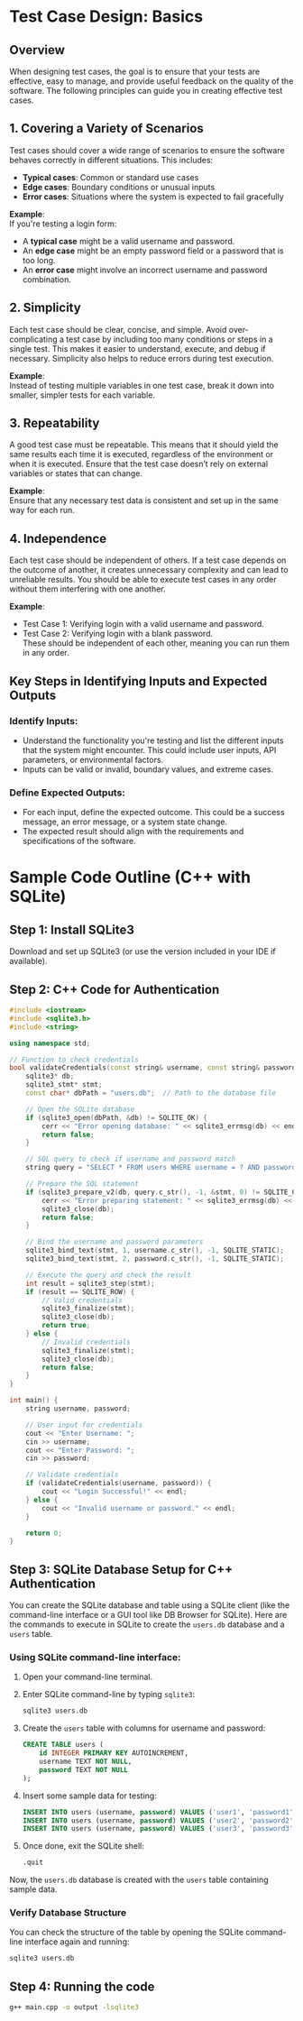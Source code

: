 # Test Case Design: Basics

## Overview

When designing test cases, the goal is to ensure that your tests are effective, easy to manage, and provide useful feedback on the quality of the software. The following principles can guide you in creating effective test cases.

## 1. Covering a Variety of Scenarios

Test cases should cover a wide range of scenarios to ensure the software behaves correctly in different situations. This includes:

- **Typical cases**: Common or standard use cases
- **Edge cases**: Boundary conditions or unusual inputs
- **Error cases**: Situations where the system is expected to fail gracefully

**Example**:  
If you're testing a login form:
- A **typical case** might be a valid username and password.
- An **edge case** might be an empty password field or a password that is too long.
- An **error case** might involve an incorrect username and password combination.

## 2. Simplicity

Each test case should be clear, concise, and simple. Avoid over-complicating a test case by including too many conditions or steps in a single test. This makes it easier to understand, execute, and debug if necessary. Simplicity also helps to reduce errors during test execution.

**Example**:  
Instead of testing multiple variables in one test case, break it down into smaller, simpler tests for each variable.

## 3. Repeatability

A good test case must be repeatable. This means that it should yield the same results each time it is executed, regardless of the environment or when it is executed. Ensure that the test case doesn’t rely on external variables or states that can change.

**Example**:  
Ensure that any necessary test data is consistent and set up in the same way for each run.

## 4. Independence

Each test case should be independent of others. If a test case depends on the outcome of another, it creates unnecessary complexity and can lead to unreliable results. You should be able to execute test cases in any order without them interfering with one another.

**Example**:  
- Test Case 1: Verifying login with a valid username and password.
- Test Case 2: Verifying login with a blank password.  
These should be independent of each other, meaning you can run them in any order.

## Key Steps in Identifying Inputs and Expected Outputs

### Identify Inputs:
- Understand the functionality you're testing and list the different inputs that the system might encounter. This could include user inputs, API parameters, or environmental factors.
- Inputs can be valid or invalid, boundary values, and extreme cases.

### Define Expected Outputs:
- For each input, define the expected outcome. This could be a success message, an error message, or a system state change.
- The expected result should align with the requirements and specifications of the software.

# Sample Code Outline (C++ with SQLite)

## Step 1: Install SQLite3

Download and set up SQLite3 (or use the version included in your IDE if available).

## Step 2: C++ Code for Authentication

```cpp
#include <iostream>
#include <sqlite3.h>
#include <string>

using namespace std;

// Function to check credentials
bool validateCredentials(const string& username, const string& password) {
    sqlite3* db;
    sqlite3_stmt* stmt;
    const char* dbPath = "users.db";  // Path to the database file

    // Open the SQLite database
    if (sqlite3_open(dbPath, &db) != SQLITE_OK) {
        cerr << "Error opening database: " << sqlite3_errmsg(db) << endl;
        return false;
    }

    // SQL query to check if username and password match
    string query = "SELECT * FROM users WHERE username = ? AND password = ?";

    // Prepare the SQL statement
    if (sqlite3_prepare_v2(db, query.c_str(), -1, &stmt, 0) != SQLITE_OK) {
        cerr << "Error preparing statement: " << sqlite3_errmsg(db) << endl;
        sqlite3_close(db);
        return false;
    }

    // Bind the username and password parameters
    sqlite3_bind_text(stmt, 1, username.c_str(), -1, SQLITE_STATIC);
    sqlite3_bind_text(stmt, 2, password.c_str(), -1, SQLITE_STATIC);

    // Execute the query and check the result
    int result = sqlite3_step(stmt);
    if (result == SQLITE_ROW) {
        // Valid credentials
        sqlite3_finalize(stmt);
        sqlite3_close(db);
        return true;
    } else {
        // Invalid credentials
        sqlite3_finalize(stmt);
        sqlite3_close(db);
        return false;
    }
}

int main() {
    string username, password;

    // User input for credentials
    cout << "Enter Username: ";
    cin >> username;
    cout << "Enter Password: ";
    cin >> password;

    // Validate credentials
    if (validateCredentials(username, password)) {
        cout << "Login Successful!" << endl;
    } else {
        cout << "Invalid username or password." << endl;
    }

    return 0;
}
```
## Step 3: SQLite Database Setup for C++ Authentication

You can create the SQLite database and table using a SQLite client (like the command-line interface or a GUI tool like DB Browser for SQLite). Here are the commands to execute in SQLite to create the `users.db` database and a `users` table.

### Using SQLite command-line interface:

1. Open your command-line terminal.
2. Enter SQLite command-line by typing `sqlite3`:

    ```bash
    sqlite3 users.db
    ```

3. Create the `users` table with columns for username and password:

    ```sql
    CREATE TABLE users (
        id INTEGER PRIMARY KEY AUTOINCREMENT,
        username TEXT NOT NULL,
        password TEXT NOT NULL
    );
    ```

4. Insert some sample data for testing:

    ```sql
    INSERT INTO users (username, password) VALUES ('user1', 'password1');
    INSERT INTO users (username, password) VALUES ('user2', 'password2');
    INSERT INTO users (username, password) VALUES ('user3', 'password3');
    ```

5. Once done, exit the SQLite shell:

    ```bash
    .quit
    ```

Now, the `users.db` database is created with the `users` table containing sample data.

### Verify Database Structure

You can check the structure of the table by opening the SQLite command-line interface again and running:

```bash
sqlite3 users.db
```
## Step 4: Running the code 
```bash
g++ main.cpp -o output -lsqlite3
```

